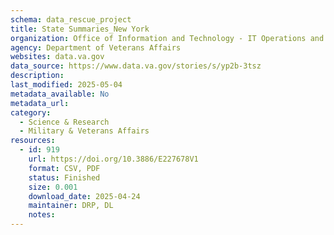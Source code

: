 ```yaml
---
schema: data_rescue_project 
title: State Summaries_New York
organization: Office of Information and Technology - IT Operations and Services (ITOPS)
agency: Department of Veterans Affairs
websites: data.va.gov
data_source: https://www.data.va.gov/stories/s/yp2b-3tsz
description: 
last_modified: 2025-05-04
metadata_available: No
metadata_url: 
category:
  - Science & Research 
  - Military & Veterans Affairs 
resources:
  - id: 919
    url: https://doi.org/10.3886/E227678V1
    format: CSV, PDF
    status: Finished
    size: 0.001
    download_date: 2025-04-24
    maintainer: DRP, DL
    notes: 
---
```

